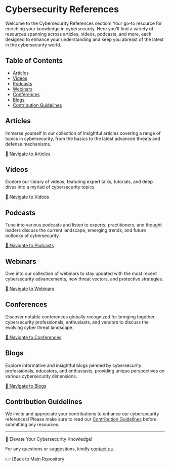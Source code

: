 # Cybersecurity References

Welcome to the Cybersecurity References section! Your go-to resource for enriching your knowledge in cybersecurity. Here you'll find a variety of resources spanning across articles, videos, podcasts, and more, each designed to enhance your understanding and keep you abreast of the latest in the cybersecurity world.

## Table of Contents
- [Articles](#articles)
- [Videos](#videos)
- [Podcasts](#podcasts)
- [Webinars](#webinars)
- [Conferences](#conferences)
- [Blogs](#blogs)
- [Contribution Guidelines](#contribution-guidelines)

## Articles
Immerse yourself in our collection of insightful articles covering a range of topics in cybersecurity, from the basics to the latest advanced threats and defense mechanisms.

[🔗 Navigate to Articles](link-to-articles-folder)

## Videos
Explore our library of videos, featuring expert talks, tutorials, and deep dives into a myriad of cybersecurity topics.

[🔗 Navigate to Videos](link-to-videos-folder)

## Podcasts
Tune into various podcasts and listen to experts, practitioners, and thought leaders discuss the current landscape, emerging trends, and future outlooks of cybersecurity.

[🔗 Navigate to Podcasts](link-to-podcasts-folder)

## Webinars
Dive into our collection of webinars to stay updated with the most recent cybersecurity advancements, new threat vectors, and protective strategies.

[🔗 Navigate to Webinars](link-to-webinars-folder)

## Conferences
Discover notable conferences globally recognized for bringing together cybersecurity professionals, enthusiasts, and vendors to discuss the evolving cyber threat landscape.

[🔗 Navigate to Conferences](link-to-conferences-folder)

## Blogs
Explore informative and insightful blogs penned by cybersecurity professionals, educators, and enthusiasts, providing unique perspectives on various cybersecurity dimensions.

[🔗 Navigate to Blogs](link-to-blogs-folder)

## Contribution Guidelines
We invite and appreciate your contributions to enhance our cybersecurity references! Please make sure to read our [Contribution Guidelines](link-to-contribution-guidelines) before submitting any resources.

---

🔐 Elevate Your Cybersecurity Knowledge!

For any questions or suggestions, kindly [contact us](mailto:your-email@example.com).

👉 [Back to Main Repository
